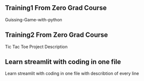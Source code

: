 ## Training1 From Zero Grad Course

Guissing-Game-with-python

## Training2 From Zero Grad Course
Tic Tac Toe Project Description

## Learn streamlit with coding in one file
Learn streamlit with coding in one file with describtion of every line

